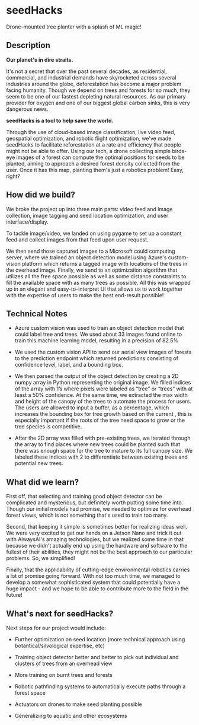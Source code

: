 # seedHacks

Drone-mounted tree planter with a splash of ML magic!

## Description

**Our planet's in dire straits.**

It's not a secret that over the past several decades, as residential, commercial, and industrial demands have skyrocketed across several industries around the globe, deforestation has become a major problem facing humanity. Though we depend on trees and forests for so much, they seem to be one of our fastest depleting natural resources. As our primary provider for oxygen and one of our biggest global carbon sinks, this is very dangerous news.

**seedHacks is a tool to help save the world.**

Through the use of cloud-based image classification, live video feed, geospatial optimization, and robotic flight optimization, we've made seedHacks to facilitate reforestation at a rate and efficiency that people might not be able to offer. Using our tech, a drone collecting simple birds-eye images of a forest can compute the optimal positions for seeds to be planted, aiming to approach a desired forest density collected from the user. Once it has this map, planting them's just a robotics problem! Easy, right?

## How did we build?

We broke the project up into three main parts: video feed and image collection, image tagging and seed location optimization, and user interface/display.
 
To tackle image/video, we landed on using pygame to set up a constant feed and collect images from that feed upon user request.
 
We then send those captured images to a Microsoft could computing server, where we trained an object detection model using Azure's custom-vision platform which returns a tagged image with locations of the trees in the overhead image. 
Finally, we send to an optimization algorithm that utilizes all the free space possible as well as some distance constraints to fill the available space with as many trees as possible. All this was wrapped up in an elegant and easy-to-interpret UI that allows us to work together with the expertise of users to make the best end-result possible!

## Technical Notes

- Azure custom vision was used to train an object detection model that could label tree and trees. We used about 33 images found online to train this machine learning model, resulting in a precision of 82.5% 

- We used the custom vision API to send our aerial view images of forests to the prediction endpoint which returned predictions consisting of confidence level, label, and a bounding box. 

- We then parsed the output of the object detection by creating a 2D numpy array in Python representing the original image. We filled indices of the array with 1’s where pixels were labeled as “tree” or “trees” with at least a 50% confidence. At the same time, we extracted the max width and height of the canopy of the trees to automate the process for users. The users are allowed to input a buffer, as a percentage, which increases the bounding box for tree growth based on the current , this is especially important if the roots of the tree need space to grow or the tree species is competitive. 
 
- After the 2D array was filled with pre-existing trees, we iterated through the array to find places where new trees could be planted such that there was enough space for the tree to mature to its full canopy size. We labeled these indices with 2 to differentiate between existing trees and potential new trees.

## What did we learn?

First off, that selecting and training good object detector can be complicated and mysterious, but definitely worth putting some time into. Though our initial models had promise, we needed to optimize for overhead forest views, which is not something that's used to train too many. 

Second, that keeping it simple is sometimes better for realizing ideas well. We were very excited to get our hands on a Jetson Nano and trick it out with AlwaysAI's amazing technologies, but we realized some time in that because we didn't actually end up using the hardware and software to the fullest of their abilities, they might not be the best approach to our particular problems. So, we simplified! 

Finally, that the applicability of cutting-edge environmental robotics carries a lot of promise going forward. With not too much time, we managed to develop a somewhat sophisticated system that could potentially have a huge impact - and we hope to be able to contribute more to the field in the future!

## What's next for seedHacks?

Next steps for our project would include:

- Further optimization on seed location (more technical approach using botantical/silvological expertise, etc) 

- Training object detector better and better to pick out individual and clusters of trees from an overhead view

- More training on burnt trees and forests 

- Robotic pathfinding systems to automatically execute paths through a forest space 

- Actuators on drones to make seed planting possible 

- Generalizing to aquatic and other ecosystems
